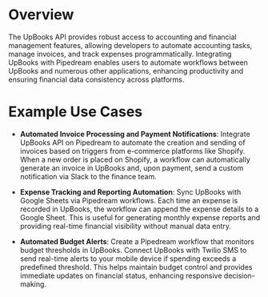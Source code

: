 # Overview

The UpBooks API provides robust access to accounting and financial management features, allowing developers to automate accounting tasks, manage invoices, and track expenses programmatically. Integrating UpBooks with Pipedream enables users to automate workflows between UpBooks and numerous other applications, enhancing productivity and ensuring financial data consistency across platforms.

# Example Use Cases

- **Automated Invoice Processing and Payment Notifications**: Integrate UpBooks API on Pipedream to automate the creation and sending of invoices based on triggers from e-commerce platforms like Shopify. When a new order is placed on Shopify, a workflow can automatically generate an invoice in UpBooks and, upon payment, send a custom notification via Slack to the finance team.

- **Expense Tracking and Reporting Automation**: Sync UpBooks with Google Sheets via Pipedream workflows. Each time an expense is recorded in UpBooks, the workflow can append the expense details to a Google Sheet. This is useful for generating monthly expense reports and providing real-time financial visibility without manual data entry.

- **Automated Budget Alerts**: Create a Pipedream workflow that monitors budget thresholds in UpBooks. Connect UpBooks with Twilio SMS to send real-time alerts to your mobile device if spending exceeds a predefined threshold. This helps maintain budget control and provides immediate updates on financial status, enhancing responsive decision-making.
